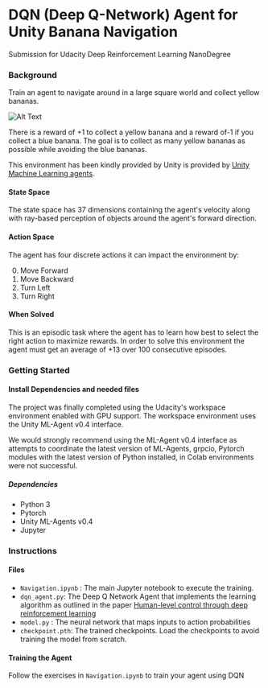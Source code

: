 # DQN (Deep Q-Network) Agent for Unity Banana Navigation
Submission for Udacity Deep Reinforcement Learning NanoDegree

### Background

Train an agent to navigate around in a large square world and collect yellow bananas.  

![Alt Text](https://video.udacity-data.com/topher/2018/June/5b1ab4b0_banana/banana.gif)

There is a reward of +1 to collect a yellow banana and a reward of-1 if you collect a blue banana. The goal is to collect as many yellow bananas as possible while avoiding the blue bananas.

 This environment has been kindly provided by Unity is provided by [Unity Machine Learning agents]([https://github.com/Unity-Technologies/ml-agents](https://github.com/Unity-Technologies/ml-agents)). 
#### State Space

The state space has 37 dimensions containing the agent's velocity along with ray-based perception of objects around the agent's forward direction.
#### Action Space

The agent has four discrete actions it can impact the environment by:

 0. Move Forward
 1. Move Backward 
 2. Turn Left 
 3. Turn Right

#### When Solved

This is an episodic task where the agent has to learn how best to select the right action to maximize rewards.
In order to solve this environment the agent must get an average of +13 over 100 consecutive episodes.

### Getting Started


#### Install Dependencies and needed files

The project was finally completed using the Udacity's workspace environment enabled with GPU support. The workspace environment uses the Unity ML-Agent v0.4 interface. 

We would strongly recommend using the ML-Agent v0.4 interface as attempts to coordinate the latest version of ML-Agents, grpcio, Pytorch modules with the latest version of Python installed, in Colab environments were not successful.
##### Dependencies
- Python 3
- Pytorch
- Unity ML-Agents v0.4
- Jupyter 

### Instructions

#### Files
- `Navigation.ipynb` : The main Jupyter notebook to execute the training.
- `dqn_agent.py`: The Deep Q Network Agent that implements the learning algorithm as outlined in the paper [Human-level control through deep reinforcement learning](https://storage.googleapis.com/deepmind-media/dqn/DQNNaturePaper.pdf)
- `model.py` : The neural network that maps inputs to action probabilities
- `checkpoint.pth`:  The trained checkpoints. Load the checkpoints to avoid training the model from scratch. 

#### Training the Agent

Follow the exercises in `Navigation.ipynb` to train your agent using DQN 
